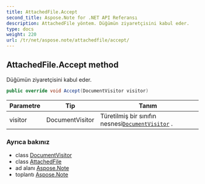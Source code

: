 ```yaml
---
title: AttachedFile.Accept
second_title: Aspose.Note for .NET API Referansı
description: AttachedFile yöntem. Düğümün ziyaretçisini kabul eder.
type: docs
weight: 220
url: /tr/net/aspose.note/attachedfile/accept/
---
```

## AttachedFile.Accept method

Düğümün ziyaretçisini kabul eder.

```csharp
public override void Accept(DocumentVisitor visitor)
```

| Parametre | Tip | Tanım |
| --- | --- | --- |
| visitor | DocumentVisitor | Türetilmiş bir sınıfın nesnesi[`DocumentVisitor`](../../documentvisitor/) . |

### Ayrıca bakınız

* class [DocumentVisitor](../../documentvisitor/)
* class [AttachedFile](../)
* ad alanı [Aspose.Note](../../attachedfile/)
* toplantı [Aspose.Note](../../../)



